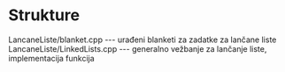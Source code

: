 # Strukture

LancaneListe/blanket.cpp --- urađeni blanketi za zadatke za lančane liste <br />
LancaneListe/LinkedLists.cpp --- generalno vežbanje za lančanje liste, implementacija funkcija

